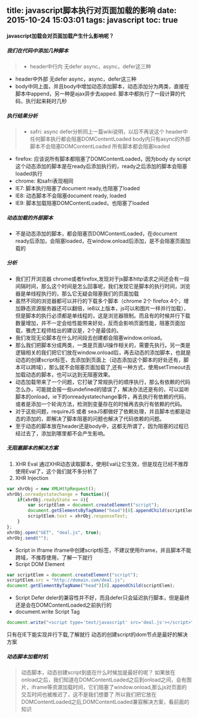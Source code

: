 title: javascript脚本执行对页面加载的影响
date: 2015-10-24 15:03:01
tags: javascript
toc: true
---
#### javascript加载会对页面加载产生什么影响呢？
##### 我们在代码中添加几种脚本
>* header中行内 无defer async，async，defer这三种
* header中外部 无defer async，async，defer这三种
* body中同上面，并且body中增加动态添加脚本，动态添加分为两类，直接在脚本中append，另一种是ajax异步去apped.
脚本中都执行了一段计算的代码，执行起来耗时几秒
<!--more-->

##### 执行结果分析
>* safri:
	async defer分析同上一篇wiki说明，以后不再说这个
	header中任何脚本执行都会阻塞DOMContentLoaded
	body内只有async的外部脚本不会阻塞DOMContentLoaded
	所有脚本都会阻塞loaded
* firefox:
	应该说所有脚本都阻塞了DOMContentLoaded，因为body dy script这个动态添加的脚本是在ready后添加执行的，ready之后添加的脚本会阻塞loaded执行
* chrome:
	和safri表现相同
* IE7:
	脚本执行阻塞了document ready,也阻塞了loaded
* IE8:
	动态脚本不会阻塞document ready, loaded
* IE9:
	脚本加载阻塞DOMContentLoaded，也阻塞了loaded

##### 动态加载的外部脚本
* 不是动态添加的脚本，都会阻塞页DOMContentLoaded，在document ready后添加，会阻塞loaded，在window.onload后添加，是不会阻塞页面加载的

##### 分析
* 我们打开浏览器 chrome或者firefox,发现对于js脚本http请求之间还会有一段间隔时间，那么这个时间是怎么回事呢，我们发现它是脚本的执行时间，浏览器是单线程执行的，那么它无疑会阻塞我们的页面加载
* 虽然不同的浏览器都可以并行的下载多个脚本（chrome 2个 firefox 4个，增加静态资源服务器还可以翻倍，ie8以上版本，js可以和图片一样并行加载），但是脚本的执行必须都是单线程的，这是浏览器限制。而且有的时候并行下载数量增加，并不一定会给性能带来好处，反而会影响页面性能，阻塞页面加载，雅虎工程师给出的建议是，2个是最佳的。
* 我们发现无论脚本在什么时间段去创建都会阻塞window.onload。
* 那么我们把脚本分成两类，一类是页面UI操作相关的，需要先执行。另一类是逻辑相关的我们把它们放在window.onload后，再去动态的添加脚本，也就是动态的创建script标签，去添加到页面上（动态添加这个脚本的好处还有，脚本可以跨域），那么就不会阻塞页面加载了,还有一种方式，使用setTimeout去加载动态的脚本，也可以达到无阻塞效果。
* 动态加载带来了一个问题，它打破了常规执行的顺序执行，那么有依赖的代码怎么办，可能就会报一些undefined的错误了，解决办法还是有的，可以监听脚本的onload，ie下的onreadystatechange事件，再去执行有依赖的代码，或者是添加一个轮询方法，检测到变量存在的时候再去执行有依赖的代码。
* 对于这些问题，requireJS 或者 seaJS都做好了依赖处理，并且脚本也都是动态的添加的，即解决了脚本阻塞的问题也解决了代码依赖的问题。
* 至于动态的脚本放在header还是body中，这都无所谓了，因为阻塞的过程已经过去了，添加到哪里都不会产生影响。

##### 无阻塞脚本的解决方案
1. XHR Eval
通过XHR动态读取脚本，使用Eval让它生效，但是现在已经不推荐使用Eval了，这个我们就不多分析了
2. XHR Injection
```javascript
var xhrObj = new XMLHttpRequest();
xhrObj.onreadystatechange = function(){
    if(xhrObj.readyState == 4){
        var scriptElem = document.createElement("script");
        document.getElementsByTagName("head")[0].appendChild(scriptElem);
        scriptElem.text = xhrObj.responseText;
    }
};
xhrObj.open("GET", "deal.js", true);
xhrObj.send("");
```
* Script in Iframe
	iframe中创建script标签，不建议使用iframe，并且脚本不能跨域，不推荐使用，了解一下就行
* Script DOM Element
```javascript
var scriptElem = document.createElement("script");
scriptElem.src = "http://domain.com/deal.js";
document.getElementByTagName("head")[0].appendChild(scriptElem);
```
* Script Defer
	deler的兼容性并不好，而且defer只会延迟执行脚本，但是最终还是会在DOMContentLoaded之前执行的
* document.write Script Tag
```javascript
document.write("<script type='text/javascript' src='deal.js'></script>");
```
只有在IE下能实现并行下载,了解就行
动态的创建script的dom节点是最好的解决方案

##### 动态脚本加载时机
>动态脚本，动态创建script到底在什么时候加是最好的呢？
如果放在onload之后，我们知道在DOMContentLoaded之后到onload之间，会有图片，iframe等资源加载时间，它们阻塞了window.onload,那么js对页面的交互时间也被推迟了，这不是我们想要了
所以我们把它放在DOMContentLoaded之后,DOMContentLoaded兼容解决方案，看前面的知识